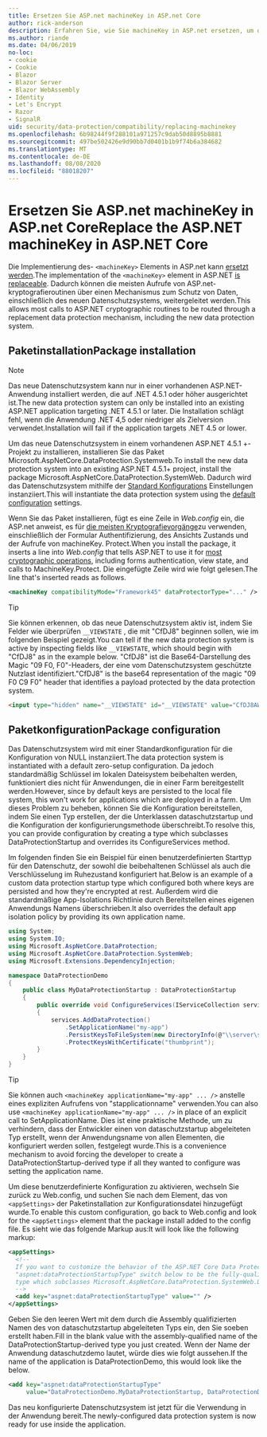 ```yaml
---
title: Ersetzen Sie ASP.net machineKey in ASP.net Core
author: rick-anderson
description: Erfahren Sie, wie Sie machineKey in ASP.net ersetzen, um die Verwendung eines neuen und sichereren Datenschutzsystems zu ermöglichen.
ms.author: riande
ms.date: 04/06/2019
no-loc:
- cookie
- Cookie
- Blazor
- Blazor Server
- Blazor WebAssembly
- Identity
- Let's Encrypt
- Razor
- SignalR
uid: security/data-protection/compatibility/replacing-machinekey
ms.openlocfilehash: 6b98244f9f288101a971257c9dab50d8895b8881
ms.sourcegitcommit: 497be502426e9d90bb7d0401b1b9f74b6a384682
ms.translationtype: MT
ms.contentlocale: de-DE
ms.lasthandoff: 08/08/2020
ms.locfileid: "88018207"
---
```

# <a name="replace-the-aspnet-machinekey-in-aspnet-core"></a><span data-ttu-id="1c05e-103">Ersetzen Sie ASP.net machineKey in ASP.net Core</span><span class="sxs-lookup"><span data-stu-id="1c05e-103">Replace the ASP.NET machineKey in ASP.NET Core</span></span>

<a name="compatibility-replacing-machinekey"></a>

<span data-ttu-id="1c05e-104">Die Implementierung des- `<machineKey>` Elements in ASP.net kann [ersetzt werden](https://blogs.msdn.microsoft.com/webdev/2012/10/23/cryptographic-improvements-in-asp-net-4-5-pt-2/).</span><span class="sxs-lookup"><span data-stu-id="1c05e-104">The implementation of the `<machineKey>` element in ASP.NET [is replaceable](https://blogs.msdn.microsoft.com/webdev/2012/10/23/cryptographic-improvements-in-asp-net-4-5-pt-2/).</span></span> <span data-ttu-id="1c05e-105">Dadurch können die meisten Aufrufe von ASP.net-kryptografieroutinen über einen Mechanismus zum Schutz von Daten, einschließlich des neuen Datenschutzsystems, weitergeleitet werden.</span><span class="sxs-lookup"><span data-stu-id="1c05e-105">This allows most calls to ASP.NET cryptographic routines to be routed through a replacement data protection mechanism, including the new data protection system.</span></span>

## <a name="package-installation"></a><span data-ttu-id="1c05e-106">Paketinstallation</span><span class="sxs-lookup"><span data-stu-id="1c05e-106">Package installation</span></span>

> [!NOTE]
> <span data-ttu-id="1c05e-107">Das neue Datenschutzsystem kann nur in einer vorhandenen ASP.NET-Anwendung installiert werden, die auf .NET 4.5.1 oder höher ausgerichtet ist.</span><span class="sxs-lookup"><span data-stu-id="1c05e-107">The new data protection system can only be installed into an existing ASP.NET application targeting .NET 4.5.1 or later.</span></span> <span data-ttu-id="1c05e-108">Die Installation schlägt fehl, wenn die Anwendung .NET 4,5 oder niedriger als Zielversion verwendet.</span><span class="sxs-lookup"><span data-stu-id="1c05e-108">Installation will fail if the application targets .NET 4.5 or lower.</span></span>

<span data-ttu-id="1c05e-109">Um das neue Datenschutzsystem in einem vorhandenen ASP.NET 4.5.1 +-Projekt zu installieren, installieren Sie das Paket Microsoft.AspNetCore.DataProtection.Systemweb.</span><span class="sxs-lookup"><span data-stu-id="1c05e-109">To install the new data protection system into an existing ASP.NET 4.5.1+ project, install the package Microsoft.AspNetCore.DataProtection.SystemWeb.</span></span> <span data-ttu-id="1c05e-110">Dadurch wird das Datenschutzsystem mithilfe der [Standard Konfigurations](xref:security/data-protection/configuration/default-settings) Einstellungen instanziiert.</span><span class="sxs-lookup"><span data-stu-id="1c05e-110">This will instantiate the data protection system using the [default configuration](xref:security/data-protection/configuration/default-settings) settings.</span></span>

<span data-ttu-id="1c05e-111">Wenn Sie das Paket installieren, fügt es eine Zeile in *Web.config* ein, die ASP.net anweist, es für [die meisten Kryptografievorgänge](https://blogs.msdn.microsoft.com/webdev/2012/10/23/cryptographic-improvements-in-asp-net-4-5-pt-2/)zu verwenden, einschließlich der Formular Authentifizierung, des Ansichts Zustands und der Aufrufe von machineKey. Protect.</span><span class="sxs-lookup"><span data-stu-id="1c05e-111">When you install the package, it inserts a line into *Web.config* that tells ASP.NET to use it for [most cryptographic operations](https://blogs.msdn.microsoft.com/webdev/2012/10/23/cryptographic-improvements-in-asp-net-4-5-pt-2/), including forms authentication, view state, and calls to MachineKey.Protect.</span></span> <span data-ttu-id="1c05e-112">Die eingefügte Zeile wird wie folgt gelesen.</span><span class="sxs-lookup"><span data-stu-id="1c05e-112">The line that's inserted reads as follows.</span></span>

```xml
<machineKey compatibilityMode="Framework45" dataProtectorType="..." />
```

>[!TIP]
> <span data-ttu-id="1c05e-113">Sie können erkennen, ob das neue Datenschutzsystem aktiv ist, indem Sie Felder wie überprüfen `__VIEWSTATE` , die mit "CfDJ8" beginnen sollen, wie im folgenden Beispiel gezeigt.</span><span class="sxs-lookup"><span data-stu-id="1c05e-113">You can tell if the new data protection system is active by inspecting fields like `__VIEWSTATE`, which should begin with "CfDJ8" as in the example below.</span></span> <span data-ttu-id="1c05e-114">"CfDJ8" ist die Base64-Darstellung des Magic "09 F0, F0"-Headers, der eine vom Datenschutzsystem geschützte Nutzlast identifiziert.</span><span class="sxs-lookup"><span data-stu-id="1c05e-114">"CfDJ8" is the base64 representation of the magic "09 F0 C9 F0" header that identifies a payload protected by the data protection system.</span></span>

```html
<input type="hidden" name="__VIEWSTATE" id="__VIEWSTATE" value="CfDJ8AWPr2EQPTBGs3L2GCZOpk...">
```

## <a name="package-configuration"></a><span data-ttu-id="1c05e-115">Paketkonfiguration</span><span class="sxs-lookup"><span data-stu-id="1c05e-115">Package configuration</span></span>

<span data-ttu-id="1c05e-116">Das Datenschutzsystem wird mit einer Standardkonfiguration für die Konfiguration von NULL instanziiert.</span><span class="sxs-lookup"><span data-stu-id="1c05e-116">The data protection system is instantiated with a default zero-setup configuration.</span></span> <span data-ttu-id="1c05e-117">Da jedoch standardmäßig Schlüssel im lokalen Dateisystem beibehalten werden, funktioniert dies nicht für Anwendungen, die in einer Farm bereitgestellt werden.</span><span class="sxs-lookup"><span data-stu-id="1c05e-117">However, since by default keys are persisted to the local file system, this won't work for applications which are deployed in a farm.</span></span> <span data-ttu-id="1c05e-118">Um dieses Problem zu beheben, können Sie die Konfiguration bereitstellen, indem Sie einen Typ erstellen, der die Unterklassen dataschutzstartup und die Konfiguration der konfigurierungsmethode überschreibt.</span><span class="sxs-lookup"><span data-stu-id="1c05e-118">To resolve this, you can provide configuration by creating a type which subclasses DataProtectionStartup and overrides its ConfigureServices method.</span></span>

<span data-ttu-id="1c05e-119">Im folgenden finden Sie ein Beispiel für einen benutzerdefinierten Starttyp für den Datenschutz, der sowohl die beibehaltenen Schlüssel als auch die Verschlüsselung im Ruhezustand konfiguriert hat.</span><span class="sxs-lookup"><span data-stu-id="1c05e-119">Below is an example of a custom data protection startup type which configured both where keys are persisted and how they're encrypted at rest.</span></span> <span data-ttu-id="1c05e-120">Außerdem wird die standardmäßige App-Isolations Richtlinie durch Bereitstellen eines eigenen Anwendungs Namens überschrieben.</span><span class="sxs-lookup"><span data-stu-id="1c05e-120">It also overrides the default app isolation policy by providing its own application name.</span></span>

```csharp
using System;
using System.IO;
using Microsoft.AspNetCore.DataProtection;
using Microsoft.AspNetCore.DataProtection.SystemWeb;
using Microsoft.Extensions.DependencyInjection;

namespace DataProtectionDemo
{
    public class MyDataProtectionStartup : DataProtectionStartup
    {
        public override void ConfigureServices(IServiceCollection services)
        {
            services.AddDataProtection()
                .SetApplicationName("my-app")
                .PersistKeysToFileSystem(new DirectoryInfo(@"\\server\share\myapp-keys\"))
                .ProtectKeysWithCertificate("thumbprint");
        }
    }
}
```

>[!TIP]
> <span data-ttu-id="1c05e-121">Sie können auch `<machineKey applicationName="my-app" ... />` anstelle eines expliziten Aufrufens von "stapplicationname" verwenden.</span><span class="sxs-lookup"><span data-stu-id="1c05e-121">You can also use `<machineKey applicationName="my-app" ... />` in place of an explicit call to SetApplicationName.</span></span> <span data-ttu-id="1c05e-122">Dies ist eine praktische Methode, um zu verhindern, dass der Entwickler einen von dataschutzstartup abgeleiteten Typ erstellt, wenn der Anwendungsname von allen Elementen, die konfiguriert werden sollen, festgelegt wurde.</span><span class="sxs-lookup"><span data-stu-id="1c05e-122">This is a convenience mechanism to avoid forcing the developer to create a DataProtectionStartup-derived type if all they wanted to configure was setting the application name.</span></span>

<span data-ttu-id="1c05e-123">Um diese benutzerdefinierte Konfiguration zu aktivieren, wechseln Sie zurück zu Web.config, und suchen Sie nach dem Element, das von `<appSettings>` der Paketinstallation zur Konfigurationsdatei hinzugefügt wurde.</span><span class="sxs-lookup"><span data-stu-id="1c05e-123">To enable this custom configuration, go back to Web.config and look for the `<appSettings>` element that the package install added to the config file.</span></span> <span data-ttu-id="1c05e-124">Es sieht wie das folgende Markup aus:</span><span class="sxs-lookup"><span data-stu-id="1c05e-124">It will look like the following markup:</span></span>

```xml
<appSettings>
  <!--
  If you want to customize the behavior of the ASP.NET Core Data Protection stack, set the
  "aspnet:dataProtectionStartupType" switch below to be the fully-qualified name of a
  type which subclasses Microsoft.AspNetCore.DataProtection.SystemWeb.DataProtectionStartup.
  -->
  <add key="aspnet:dataProtectionStartupType" value="" />
</appSettings>
```

<span data-ttu-id="1c05e-125">Geben Sie den leeren Wert mit dem durch die Assembly qualifizierten Namen des von dataschutzstartup abgeleiteten Typs ein, den Sie soeben erstellt haben.</span><span class="sxs-lookup"><span data-stu-id="1c05e-125">Fill in the blank value with the assembly-qualified name of the DataProtectionStartup-derived type you just created.</span></span> <span data-ttu-id="1c05e-126">Wenn der Name der Anwendung dataschutzdemo lautet, würde dies wie folgt aussehen.</span><span class="sxs-lookup"><span data-stu-id="1c05e-126">If the name of the application is DataProtectionDemo, this would look like the below.</span></span>

```xml
<add key="aspnet:dataProtectionStartupType"
     value="DataProtectionDemo.MyDataProtectionStartup, DataProtectionDemo" />
```

<span data-ttu-id="1c05e-127">Das neu konfigurierte Datenschutzsystem ist jetzt für die Verwendung in der Anwendung bereit.</span><span class="sxs-lookup"><span data-stu-id="1c05e-127">The newly-configured data protection system is now ready for use inside the application.</span></span>
